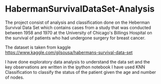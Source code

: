 # HabermanSurvivalDataSet-Analysis
The project consist of analysis and classification done on the Heberman Survival Data Set which contains cases from a study 
that was conducted between 1958 and 1970 at the University of Chicago's Billings Hospital on the survival of patients who had 
undergone surgery for breast cancer.

The dataset is taken from kaggle
https://www.kaggle.com/gilsousa/habermans-survival-data-set

I have done exploratory data analysis to understand the data set and the key observations are written in the ipython notebook
I have used KNN Classification to classify the status of the patient given the age and number of nodes.

